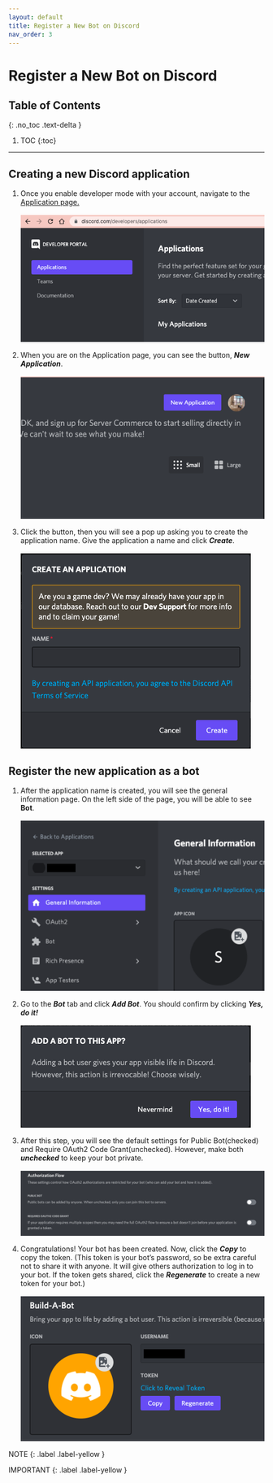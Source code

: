 ```yaml
---
layout: default
title: Register a New Bot on Discord
nav_order: 3
---
```


# Register a New Bot on Discord

## Table of Contents
{: .no_toc .text-delta }

1. TOC
{:toc}

---

## Creating a new Discord application
1. Once you enable developer mode with your account, navigate to the [Application page.](https://discord.com/developers/applications)<br><br>![newApplication1](../graphics/newApplication1.png)

2. When you are on the Application page, you can see the button, _**New Application**_.<br><br>![newApplication2](../graphics/newApplication2.png)

3. Click the button, then you will see a pop up asking you to create the application name. Give the application a name and click _**Create**_.<br><br>![newApplication3](../graphics/newApplication3.png)

## Register the new application as a bot
1. After the application name is created, you will see the general information page. On the left side of the page, you will be able to see **Bot**.<br><br>![newApplication1](../graphics/registration1.png)

2. Go to the _**Bot**_ tab and click _**Add Bot**_. You should confirm by clicking _**Yes, do it!**_<br><br>![newApplication1](../graphics/registration2.png)

3. After this step, you will see the default settings for Public Bot(checked) and Require OAuth2 Code Grant(unchecked). However, make both _**unchecked**_ to keep your bot private.<br><br>![newApplication1](../graphics/registration3.png)

4. Congratulations! Your bot has been created. Now, click the _**Copy**_ to copy the token. 
(This token is your bot’s password, so be extra careful not to share it with anyone. It will give others authorization to log in to your bot. If the token gets shared, click the _**Regenerate**_ to create a new token for your bot.)<br><br>![newApplication1](../graphics/registration4.png)



NOTE
{: .label .label-yellow }

IMPORTANT
{: .label .label-yellow }